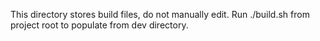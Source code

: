 This directory stores build files, do not manually edit. Run ./build.sh from project root to populate from dev directory.